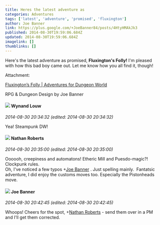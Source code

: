 ```yaml
---
title: Heres the latest adventure as
categories: Adventures
tags: ['latest', 'adventure', 'promised', 'fluxington']
author: Joe Banner
link: https://plus.google.com/+JoeBanner84/posts/4HtyHMAkJk3
published: 2014-08-30T19:59:06.684Z
updated: 2014-08-30T19:59:06.684Z
imagelink: []
thumblinks: []
---
```


Here&#39;s the latest adventure as promised, <b>Fluxington&#39;s Folly!</b> I&#39;m pleased with how this bad boy came out. Let me know how you all find it, though!


Attachment:

<a href='http://joebanner.co.uk/fluxingtons-folly/'>Fluxington’s Folly | Adventures for Dungeon World</a>


RPG & Dungeon Design by Joe Banner
<div id='comment z13qcfzrolb3xrpkn23vgh4bpuazstngq04'>
  <h4><img src='{{site.baseurl}}//images/avatars/111256963556395023796_photo.jpg'> Wynand Louw</h4>
      <p><cite>2014-08-30 20:34:32 (edited: 2014-08-30 20:34:32)</cite></p>
        <p>Yea! Steampunk DW!</p>
</div>
        

<div id='comment z13qcfzrolb3xrpkn23vgh4bpuazstngq04'>
  <h4><img src='{{site.baseurl}}//images/avatars/117646243340764868749_photo.jpg'> Nathan Roberts</h4>
      <p><cite>2014-08-30 20:35:00 (edited: 2014-08-30 20:35:00)</cite></p>
        <p>Oooooh, creepiness and automatons! Etheric Mill and Puesdo-magic?! Clockpunk rules.<br />Oh, I&#39;ve noticed a few typos <span class="proflinkWrapper"><span class="proflinkPrefix">+</span><a class="proflink" href="https://plus.google.com/103619294696451727396" oid="103619294696451727396">Joe Banner</a></span> . Just spelling mainly.  Fantatsic adventure, I did enjoy the customs moves too. Especially the Pistonheads move.</p>
</div>
        

<div id='comment z13qcfzrolb3xrpkn23vgh4bpuazstngq04'>
  <h4><img src='{{site.baseurl}}//images/avatars/103619294696451727396_photo.jpg'> Joe Banner</h4>
      <p><cite>2014-08-30 20:42:45 (edited: 2014-08-30 20:42:45)</cite></p>
        <p>Whoops! Cheers for the spot, <span class="proflinkWrapper"><span class="proflinkPrefix">+</span><a class="proflink" href="https://plus.google.com/117646243340764868749" oid="117646243340764868749">Nathan Roberts</a></span> - send them over in a PM and I&#39;ll get them corrected.</p>
</div>
        
